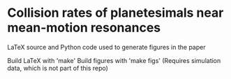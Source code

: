 # Collision rates of planetesimals near mean-motion resonances
LaTeX source and Python code used to generate figures in the paper

Build LaTeX with 'make'
Build figures with 'make figs' (Requires simulation data, which is not part of this repo)
